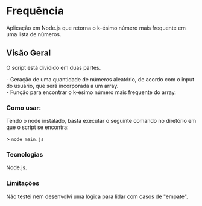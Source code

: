 # Frequência
<p>Aplicação em Node.js que retorna o k-ésimo número mais frequente em uma lista de números.</p>

## Visão Geral
<p>O script está dividido em duas partes.</p>
- Geração de uma quantidade de números aleatório, de acordo com o input do usuário, que será incorporada a um array.<br>
- Função para encontrar o k-ésimo número mais frequente do array.

### Como usar:
<p>Tendo o node instalado, basta executar o seguinte comando no diretório em que o script se encontra:</p>
> <code>node main.js</code>

### Tecnologias
<p>Node.js.</p>

### Limitações
<p>Não testei nem desenvolvi uma lógica para lidar com casos de "empate".</p>
